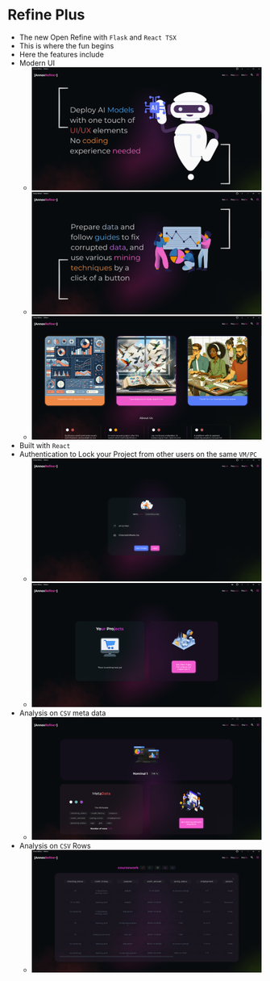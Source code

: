 # Refine Plus

- The new Open Refine with `Flask` and `React TSX`
- This is where the fun begins
- Here the features include
- Modern UI
  - ![UI](./img/snp1.png)
  - ![UI](./img/snp2.png)
  - ![UI](./img/sc1.png)
- Built with `React`
- Authentication to Lock your Project from other users on the same `VM/PC`
  - ![UI for sc2](./img/sc2.png)
  - ![UI for sc3](./img/sc3.png)
- Analysis on `CSV` meta data
  - ![UI for sc4](./img/sc4.png)
- Analysis on `CSV` Rows
  - ![UI for sc4](./img/snp3.png)